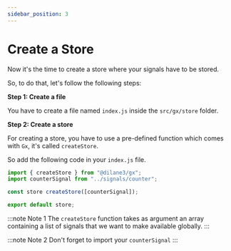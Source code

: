 ```yaml
---
sidebar_position: 3
---
```


# Create a Store

Now it's the time to create a store where your signals have to be stored.

So, to do that, let's follow the following steps:

**Step 1: Create a file**

You have to create a file named `index.js` inside the `src/gx/store` folder.

**Step 2: Create a store**

For creating a store, you have to use a pre-defined function which comes with `Gx`, it's called `createStore`.

So add the following code in your `index.js` file.

```js title="src/gx/store/index.js"
import { createStore } from "@dilane3/gx";
import counterSignal from "../signals/counter";

const store createStore([counterSignal]);

export default store;
```

:::note Note 1
The `createStore` function takes as argument an array containing a list of signals that we want to make available globally.
:::

:::note Note 2
Don't forget to import your `counterSignal`
:::